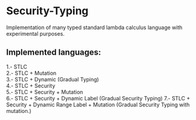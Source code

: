 # Security-Typing
Implementation of many typed standard lambda calculus language with experimental purposes.

## Implemented languages:

1.- STLC\
2.- STLC + Mutation\
3.- STLC + Dynamic (Gradual Typing)\
4.- STLC + Security\
5.- STLC + Security + Mutation\
6.- STLC + Security + Dynamic Label (Gradual Security Typing)
7.- STLC + Security + Dynamic Range Label + Mutation (Gradual Security Typing with mutation.)
